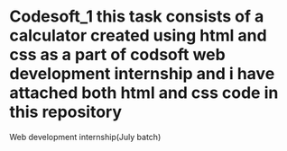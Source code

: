 # Codesoft_1 this task consists of a calculator created using html and css as a part of codsoft web development internship and i have attached both html and css code in this repository
Web development internship(July batch)

